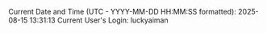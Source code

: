 Current Date and Time (UTC - YYYY-MM-DD HH:MM:SS formatted): 2025-08-15 13:31:13
Current User's Login: luckyaiman
